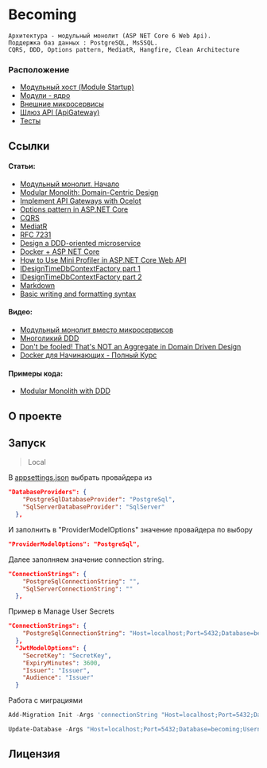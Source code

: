 # Becoming
    Архитектура - модульный монолит (ASP NET Core 6 Web Api). 
    Поддержка баз данных : PostgreSQL, MsSSQL. 
    CQRS, DDD, Options pattern, MediatR, Hangfire, Clean Architecture

### Расположение
 * [Модульный хост (Module Startup)](./HostApp/)
 * [Модули - ядро](./src/Core/)
 * [Внешние микросервисы](./src/External/)
 * [Шлюз API (ApiGateway)](./src/External/ApiGateway/)
 * [Тесты](./test/)

 ## Ссылки

#### Статьи:
 * [Модульный монолит. Начало](https://habr.com/ru/company/dododev/blog/650721/)
 * [Modular Monolith: Domain-Centric Design](http://www.kamilgrzybek.com/design/modular-monolith-domain-centric-design/)
 * [Implement API Gateways with Ocelot](https://learn.microsoft.com/en-us/dotnet/architecture/microservices/multi-container-microservice-net-applications/implement-api-gateways-with-ocelot)
 * [Options pattern in ASP.NET Core](https://learn.microsoft.com/en-us/aspnet/core/fundamentals/configuration/options)
 * [CQRS](https://learn.microsoft.com/en-us/azure/architecture/patterns/cqrs)
 * [MediatR](https://code-maze.com/cqrs-mediatr-in-aspnet-core/)
 * [RFC 7231](https://www.rfc-editor.org/rfc/rfc7231)
 * [Design a DDD-oriented microservice](https://learn.microsoft.com/en-us/dotnet/architecture/microservices/microservice-ddd-cqrs-patterns/ddd-oriented-microservice)
 * [Docker + ASP NET Core](https://code.visualstudio.com/docs/containers/quickstart-aspnet-core)
 * [How to Use Mini Profiler in ASP.NET Core Web API](https://dotnetthoughts.net/using-miniprofiler-in-aspnetcore-webapi/)
 * [IDesignTimeDbContextFactory part 1](https://www.brightertools.com/post/idesigntimedbcontextfactory-update-for-entity-framework-6-migrations-design-time-tools-net-core-6)
 * [IDesignTimeDbContextFactory part 2](https://snede.net/you-dont-need-a-idesigntimedbcontextfactory/)
 * [Markdown](https://github.com/adam-p/markdown-here/wiki/Markdown-Cheatsheet)
 * [Basic writing and formatting syntax](https://docs.github.com/en/get-started/writing-on-github/getting-started-with-writing-and-formatting-on-github/basic-writing-and-formatting-syntax)

#### Видео:
 * [Модульный монолит вместо микросервисов](https://www.youtube.com/watch?v=4UKjtzeQ_uc&)
 * [Многоликий DDD](https://www.youtube.com/watch?v=2WHarUW0PjI)
 * [Don't be fooled! That's NOT an Aggregate in Domain Driven Design](https://www.youtube.com/watch?v=LyRvB6m_uoA)
 * [Docker для Начинающих - Полный Курс](https://www.youtube.com/watch?v=n9uCgUzfeRQ)

#### Примеры кода:
 * [Modular Monolith with DDD](https://github.com/kgrzybek/modular-monolith-with-ddd)

## О проекте

## Запуск
> Local

В [appsettings.json](./HostApp/appsettings.json) выбрать провайдера из
``` json
"DatabaseProviders": {
    "PostgreSqlDatabaseProvider": "PostgreSql",
    "SqlServerDatabaseProvider": "SqlServer"
  },
```
И заполнить в "ProviderModelOptions" значение провайдера по выбору
``` json
"ProviderModelOptions": "PostgreSql",
```
Далее заполняем значение connection string.
``` json
"ConnectionStrings": {
    "PostgreSqlConnectionString": "",
    "SqlServerConnectionString": ""
  },
```
Пример в Manage User Secrets
``` json
"ConnectionStrings": {
    "PostgreSqlConnectionString": "Host=localhost;Port=5432;Database=becoming;Username=postgres;Password=postgres"
  },
  "JwtModelOptions": {
    "SecretKey": "SecretKey",
    "ExpiryMinutes": 3600,
    "Issuer": "Issuer",
    "Audience": "Issuer"
  }
```

Работа с миграциями
``` powershell
Add-Migration Init -Args 'connectionString "Host=localhost;Port=5432;Database=becoming;Username=postgres;Password=postgres'

Update-Database -Args "Host=localhost;Port=5432;Database=becoming;Username=postgres;Password=postgres"
```
## Лицензия